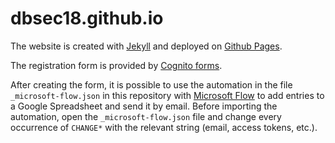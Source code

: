 # dbsec18.github.io

The website is created with [Jekyll](https://jekyllrb.com) and deployed on [Github Pages](https://pages.github.com).

The registration form is provided by [Cognito
forms](https://www.cognitoforms.com).

After creating the form, it is possible to use the automation in the
file `_microsoft-flow.json` in this repository with [Microsoft
Flow](https://flow.microsoft.com) to add entries to a Google
Spreadsheet and send it by email. Before importing the automation,
open the `_microsoft-flow.json` file and change every occurrence of
`CHANGE*` with the relevant string (email, access tokens, etc.).

